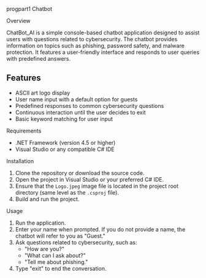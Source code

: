  progpart1
Chatbot


 Overview

ChatBot_AI is a simple console-based chatbot application designed to assist users with questions related to cybersecurity. The chatbot provides information on topics such as phishing, password safety, and malware protection. It features a user-friendly interface and responds to user queries with predefined answers.

## Features

- ASCII art logo display
- User name input with a default option for guests
- Predefined responses to common cybersecurity questions
- Continuous interaction until the user decides to exit
- Basic keyword matching for user input

 Requirements

- .NET Framework (version 4.5 or higher)
- Visual Studio or any compatible C# IDE

 Installation

1. Clone the repository or download the source code.
2. Open the project in Visual Studio or your preferred C# IDE.
3. Ensure that the `Logo.jpeg` image file is located in the project root directory (same level as the `.csproj` file).
4. Build and run the project.

 Usage

1. Run the application.
2. Enter your name when prompted. If you do not provide a name, the chatbot will refer to you as "Guest."
3. Ask questions related to cybersecurity, such as:
   - "How are you?"
   - "What can I ask about?"
   - "Tell me about phishing."
4. Type "exit" to end the conversation.



